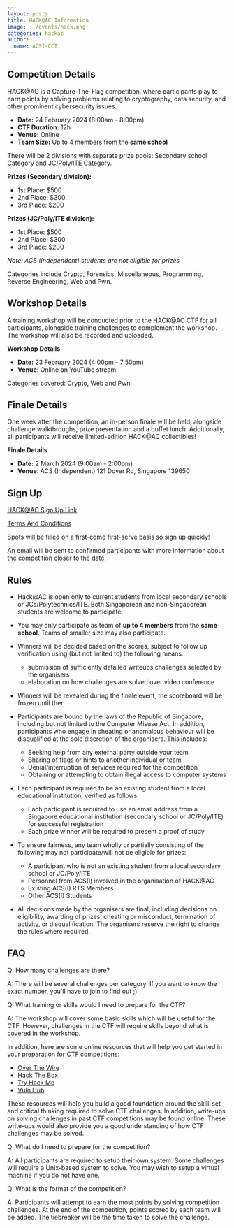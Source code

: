 ```yaml
---
layout: posts
title: HACK@AC Information
image: ../events/hack.png
categories: hackac
author:
  name: ACSI-CCT
---
```


## Competition Details

HACK@AC is a Capture-The-Flag competition, where participants play to earn points by solving problems relating to cryptography, data security, and other prominent cybersecurity issues.

* **Date:** 24 February 2024 (8:00am - 8:00pm)
* **CTF Duration:** 12h
* **Venue:** Online
* **Team Size:** Up to 4 members from the **same school**

There will be 2 divisions with separate prize pools: Secondary school Category and JC/Poly/ITE Category.

**Prizes (Secondary division):**
* 1st Place: $500
* 2nd Place: $300
* 3rd Place: $200

**Prizes (JC/Poly/ITE division):**
* 1st Place: $500
* 2nd Place: $300
* 3rd Place: $200

*Note: ACS (Independent) students are not eligible for prizes*

Categories include Crypto, Forensics, Miscellaneous, Programming, Reverse Engineering, Web and Pwn.

## Workshop Details

A training workshop will be conducted prior to the HACK@AC CTF for all participants, alongside training challenges to complement the workshop. The workshop will also be recorded and uploaded.

**Workshop Details**  
* **Date:** 23 February 2024 (4:00pm - 7:50pm)
* **Venue**: Online on YouTube stream

Categories covered: Crypto, Web and Pwn

## Finale Details

One week after the competition, an in-person finale will be held, alongside challenge walkthroughs, prize presentation and a buffet lunch. Additionally, all participants will receive limited-edition HACK@AC collectibles!

**Finale Details**  
* **Date:** 2 March 2024 (9:00am - 2:00pm)
* **Venue**: ACS (Independent) 121 Dover Rd, Singapore 139650

## Sign Up

[HACK@AC Sign Up Link](https://forms.office.com/r/7CJueshvk1)  

[Terms And Conditions](https://8059blank.github.io/hackac/HACK@AC-Conditions/)  

Spots will be filled on a first-come first-serve basis so sign up quickly!  

An email will be sent to confirmed participants with more information about the competition closer to the date.

## Rules

* Hack@AC is open only to current students from local secondary schools or JCs/Polytechnics/ITE. Both Singaporean and non-Singaporean students are welcome to participate.

* You may only participate as team of **up to 4 members** from the **same school**. Teams of smaller size may also participate.

* Winners will be decided based on the scores, subject to follow up verification using (but not limited to) the following means:
  * submission of sufficiently detailed writeups challenges selected by the organisers
  * elaboration on how challenges are solved over video conference

* Winners will be revealed during the finale event, the scoreboard will be frozen until then

* Participants are bound by the laws of the Republic of Singapore, including but not limited to the Computer Misuse Act. In addition, participants who engage in cheating or anomalous behaviour will be disqualified at the sole discretion of the organisers. This includes:
  * Seeking help from any external party outside your team
  * Sharing of flags or hints to another individual or team
  * Denial/interruption of services required for the competition
  * Obtaining or attempting to obtain illegal access to computer systems

* Each participant is required to be an existing student from a local educational institution, verified as follows:
  * Each participant is required to use an email address from a Singapore educational institution (secondary school or JC/Poly/ITE) for successful registration
  * Each prize winner will be required to present a proof of study

* To ensure fairness, any team wholly or partially consisting of the following may not participate/will not be eligible for prizes:
  * A participant who is not an existing student from a local secondary school or JC/Poly/ITE
  * Personnel from ACS(I) involved in the organisation of HACK@AC
  * Existing ACS(I) RTS Members
  * Other ACS(I) Students
  
* All decisions made by the organisers are final, including decisions on eligibility, awarding of prizes, cheating or misconduct, termination of activity, or disqualification. The organisers reserve the right to change the rules where required.

## FAQ

Q: How many challenges are there? 

A: There will be several challenges per category. If you want to know the exact number, you'll have to join to find out ;) 

Q: What training or skills would I need to prepare for the CTF? 

A: The workshop will cover some basic skills which will be useful for the CTF. However, challenges in the CTF will require skills beyond what is covered in the workshop.

In addition, here are some online resources that will help you get started in your preparation for CTF competitions:

* [Over The Wire](https://overthewire.org/wargames/)
* [Hack The Box](https://hackthebox.eu)
* [Try Hack Me](https://tryhackme.com)
* [Vuln Hub](https://vulnhub.com)

These resources will help you build a good foundation around the skill-set and critical thinking required to solve CTF challenges. In addition, write-ups on solving challenges in past CTF competitions may be found online. These write-ups would also provide you a good understanding of how CTF challenges may be solved. 
  
Q: What do I need to prepare for the competition?

A: All participants are required to setup their own system. Some challenges will require a Unix-based system to solve. You may wish to setup a virtual machine if you do not have one.

Q: What is the format of the competition?

A: Participants will attempt to earn the most points by solving competition challenges. At the end of the competition, points scored by each team will be added. The tiebreaker will be the time taken to solve the challenge.
